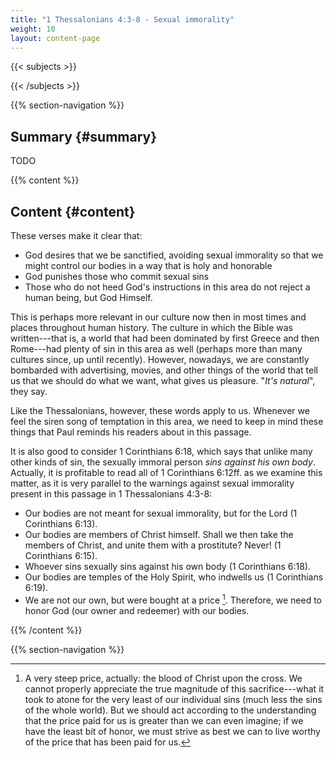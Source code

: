 ```yaml
---
title: "1 Thessalonians 4:3-8 - Sexual immorality"
weight: 10
layout: content-page
---
```


{{< subjects >}}

{{< /subjects >}}

{{% section-navigation %}}

<!-- ## Video {#video}

{{% video
src=""

playlist=""

video=""

audio=""

slides="https://bibledocs.org/slides/"
%}} -->

## Summary {#summary}

TODO

<!-- ## Timestamps {#timestamps} -->

{{% content %}}

## Content {#content}

<!-- --- -->

These verses make it clear that:

- God desires that we be sanctified, avoiding sexual immorality so that we might control our bodies in a way that is holy and honorable
- God punishes those who commit sexual sins
- Those who do not heed God's instructions in this area do not reject a human being, but God Himself.

This is perhaps more relevant in our culture now then in most times and places throughout human history. The culture in which the Bible was written---that is, a world that had been dominated by first Greece and then Rome---had plenty of sin in this area as well (perhaps more than many cultures since, up until recently). However, nowadays, we are constantly bombarded with advertising, movies, and other things of the world that tell us that we should do what we want, what gives us pleasure. "*It's natural*", they say.

<!-- --- -->

Like the Thessalonians, however, these words apply to us. Whenever we feel the siren song of temptation in this area, we need to keep in mind these things that Paul reminds his readers about in this passage.

It is also good to consider 1 Corinthians 6:18, which says that unlike many other kinds of sin, the sexually immoral person *sins against his own body*. Actually, it is profitable to read all of 1 Corinthians 6:12ff. as we examine this matter, as it is very parallel to the warnings against sexual immorality present in this passage in 1 Thessalonians 4:3-8:

- Our bodies are not meant for sexual immorality, but for the Lord (1 Corinthians 6:13).
- Our bodies are members of Christ himself. Shall we then take the members of Christ, and unite them with a prostitute? Never! (1 Corinthians 6:15).
- Whoever sins sexually sins against his own body (1 Corinthians 6:18).
- Our bodies are temples of the Holy Spirit, who indwells us (1 Corinthians 6:19).
- We are not our own, but were bought at a price [^price]. Therefore, we need to honor God (our owner and redeemer) with our bodies.

[^price]: A very steep price, actually: the blood of Christ upon the cross. We cannot properly appreciate the true magnitude of this sacrifice---what it took to atone for the very least of our individual sins (much less the sins of the whole world). But we should act according to the understanding that the price paid for us is greater than we can even imagine; if we have the least bit of honor, we must strive as best we can to live worthy of the price that has been paid for us.

{{% /content %}}


<!-- {{% transcript %}}

## Video/audio transcript {#video-audio-transcript}



{{% /transcript %}} -->

{{% section-navigation %}}
